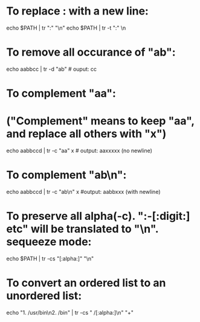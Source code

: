 # To replace : with a new line:

echo $PATH | tr ":" "\n"
echo $PATH | tr -t ":" \n

# To remove all occurance of "ab":

echo aabbcc | tr -d "ab" # ouput: cc

# To complement "aa":

# ("Complement" means to keep "aa", and replace all others with "x")

echo aabbccd | tr -c "aa" x # output: aaxxxxx (no newline)

# To complement "ab\n":

echo aabbccd | tr -c "ab\n" x #output: aabbxxx (with newline)

# To preserve all alpha(-c). ":-[:digit:] etc" will be translated to "\n". sequeeze mode:

echo $PATH | tr -cs "[:alpha:]" "\n"

# To convert an ordered list to an unordered list:

echo "1. /usr/bin\n2. /bin" | tr -cs " /[:alpha:]\n" "+"
